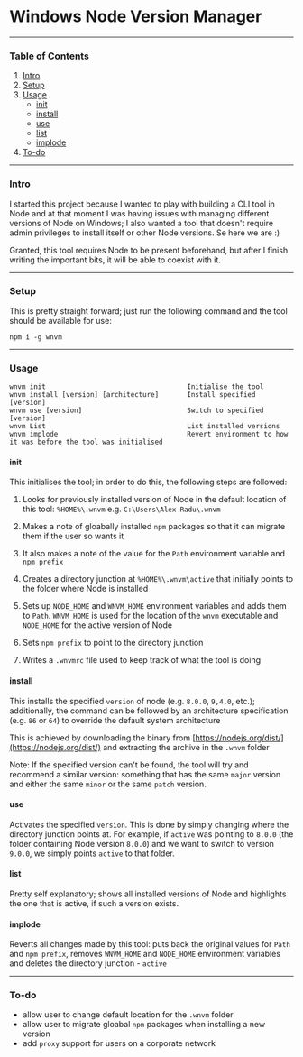 # Windows Node Version Manager
------------------------------

### Table of Contents
1. [Intro](#intro)
2. [Setup](#setup)
3. [Usage](#usage)
   * [init](#init)
   * [install](#install)
   * [use](#use)
   * [list](#list)
   * [implode](#implode)
4. [To-do](#to-do)

------------------------------

### Intro

I started this project because I wanted to play with building a CLI tool in Node and at that moment I was having issues with managing different versions of Node on Windows; I also wanted a tool that doesn't require admin privileges to install itself or other Node versions. Se here we are :)

Granted, this tool requires Node to be present beforehand, but after I finish writing the important bits, it will be able to coexist with it.

------------------------------

### Setup

This is pretty straight forward; just run the following command and the tool should be available for use:

```
npm i -g wnvm
```

------------------------------

### Usage

```
wnvm init                                   Initialise the tool
wnvm install [version] [architecture]       Install specified [version]
wnvm use [version]                          Switch to specified [version]
wnvm List                                   List installed versions
wnvm implode                                Revert environment to how it was before the tool was initialised
```

#### init

This initialises the tool; in order to do this, the following steps are followed:

1. Looks for previously installed version of Node in the default location of this tool: `%HOME%\.wnvm` e.g. `C:\Users\Alex-Radu\.wnvm`

2. Makes a note of gloabally installed `npm` packages so that it can migrate them if the user so wants it

3. It also makes a note of the value for the `Path` environment variable and `npm prefix`

4. Creates a directory junction at `%HOME%\.wnvm\active` that initially points to the folder where Node is installed

5. Sets up `NODE_HOME` and `WNVM_HOME` environment variables and adds them to `Path`. `WNVM_HOME` is used for the location of the `wnvm` executable and `NODE_HOME` for the active version of Node

6. Sets `npm prefix` to point to the directory junction

7. Writes a `.wnvmrc` file used to keep track of what the tool is doing

#### install

This installs the specified `version` of node (e.g. `8.0.0`, `9,4,0`, etc.); additionally, the command can be followed by an architecture specification (e.g. `86` or `64`) to override the default system architecture

This is achieved by downloading the binary from [https://nodejs.org/dist/](https://nodejs.org/dist/) and extracting the archive in the `.wnvm` folder

Note: If the specified version can't be found, the tool will try and recommend a similar version: something that has the same `major` version and either the same `minor` or the same `patch` version.

#### use

Activates the specified `version`. This is done by simply changing where the directory junction points at. For example, if `active` was pointing to `8.0.0` (the folder containing Node version `8.0.0`) and we want to switch to version `9.0.0`, we simply points `active` to that folder.

#### list

Pretty self explanatory; shows all installed versions of Node and highlights the one that is active, if such a version exists.

#### implode

Reverts all changes made by this tool: puts back the original values for `Path` and `npm prefix`, removes `WNVM_HOME` and `NODE_HOME` environment variables and deletes the directory junction - `active`

------------------------------

### To-do

* allow user to change default location for the `.wnvm` folder
* allow user to migrate gloabal `npm` packages when installing a new version
* add `proxy` support for users on a corporate network
